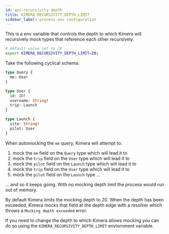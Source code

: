 ```yaml
---
id: api-recursivity-depth
title: KIMERA_RECURSIVITY_DEPTH_LIMIT
sidebar_label: process.env configuration
---
```


This is a env variable that controls the depth to which Kimera will recursively mock types that reference each other recursively.

```bash
# default value set to 20
export KIMERA_RECURSIVITY_DEPTH_LIMIT=20;
```

Take the following cyclical schema:

```graphql {8,13}
type Query {
  me: User
}

type User {
  id: ID!
  username: String!
  trip: Launch
}

type Launch {
  site: String!
  pilot: User
}
```

When automocking the `me` query, Kimera will attempt to:

1. mock the `me` field on the `Query` type which will lead it to
2. mock the `trip` field on the `User` type which will lead it to
3. mock the `pilot` field on the `Launch` type which will lead it to
4. mock the `trip` field on the `User` type which will lead it to
5. mock the `pilot` field on the `Launch` type ...

... and so it keeps going. With no mocking depth limit the process would run out of memory.

By default Kimera limits the mocking depth to 20. When the depth has been exceeded, Kimera mocks that field at the depth edge with a resolver which throws a `Mocking depth exceeded` error.

If you need to change the depth to which Kimera allows mocking you can do so using the `KIMERA_RECURSIVITY_DEPTH_LIMIT` enviornment variable.

